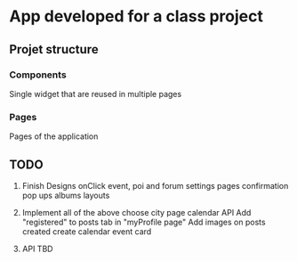 # App developed for a class project

## Projet structure

### Components
Single widget that are reused in multiple pages

### Pages
Pages of the application


## TODO

1. Finish Designs
    onClick event, poi and forum
    settings pages
    confirmation pop ups
    albums layouts

2. Implement
    all of the above
    choose city page
    calendar
    API
    Add "registered" to posts tab in "myProfile page"
    Add images on posts created
    create calendar event card

3. API
    TBD